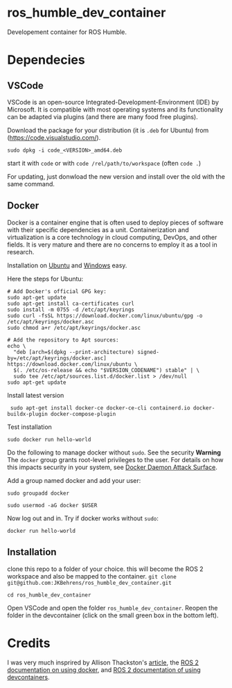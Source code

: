 # ros_humble_dev_container
Developement container for ROS Humble.

# Dependecies

## VSCode

VSCode is an open-source Integrated-Development-Environment (IDE) by Microsoft. It is
compatible with most operating systems and its functionality can be adapted via plugins 
(and there are many food free plugins).

Download the package for your distribution (it is `.deb` for Ubuntu) from 
(https://code.visualstudio.com/).

```console
sudo dpkg -i code_<VERSION>_amd64.deb
```
start it with `code` or with `code /rel/path/to/workspace` (often `code .`)

For updating, just donwload the new version and install over the old with the same command.

## Docker

Docker is a container engine that is often used to deploy pieces of software with their specific 
dependencies as a unit. Containerization and virtualization is a core technology in cloud computing,
DevOps, and other fields. It is very mature and there are no concerns to employ it as a tool in 
research.

Installation on [Ubuntu](https://docs.docker.com/engine/install/ubuntu/#install-using-the-repository)
 and [Windows](https://docs.docker.com/desktop/install/windows-install/) easy.

Here the steps for Ubuntu: 

```console
# Add Docker's official GPG key:
sudo apt-get update
sudo apt-get install ca-certificates curl
sudo install -m 0755 -d /etc/apt/keyrings
sudo curl -fsSL https://download.docker.com/linux/ubuntu/gpg -o /etc/apt/keyrings/docker.asc
sudo chmod a+r /etc/apt/keyrings/docker.asc

# Add the repository to Apt sources:
echo \
  "deb [arch=$(dpkg --print-architecture) signed-by=/etc/apt/keyrings/docker.asc] https://download.docker.com/linux/ubuntu \
  $(. /etc/os-release && echo "$VERSION_CODENAME") stable" | \
  sudo tee /etc/apt/sources.list.d/docker.list > /dev/null
sudo apt-get update
```

Install latest version
```console
 sudo apt-get install docker-ce docker-ce-cli containerd.io docker-buildx-plugin docker-compose-plugin
```

Test installation
```console
sudo docker run hello-world
```

Do the following to manage docker without `sudo`. See the security **Warning**
The `docker` group grants root-level privileges to the user. For details on how this impacts security in your system, see [Docker Daemon Attack Surface](https://docs.docker.com/engine/security/#docker-daemon-attack-surface).

Add a group named docker and add your user:
```console
sudo groupadd docker
```
```console
sudo usermod -aG docker $USER
```
Now log out and in. Try if docker works without `sudo`:
```console
docker run hello-world
```

## Installation

clone this repo to a folder of your choice. this will become the ROS 2 workspace and also be mapped to the container.
`git clone git@github.com:JKBehrens/ros_humble_dev_container.git`

`cd ros_humble_dev_container`


Open VSCode and open the folder `ros_humble_dev_container`. Reopen the folder in the devcontainer (click on the small green box in the bottom left).


# Credits
I was very much insprired by Allison Thackston's [article](https://www.allisonthackston.com/articles/docker-development.html), 
the [ROS 2 documentation on using docker](https://docs.ros.org/en/humble/How-To-Guides/Run-2-nodes-in-single-or-separate-docker-containers.html#),
and [ROS 2 documentation of using devcontainers](https://docs.ros.org/en/humble/How-To-Guides/Setup-ROS-2-with-VSCode-and-Docker-Container.html).


